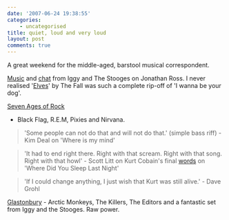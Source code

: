 ```yaml
---
date: '2007-06-24 19:38:55'
categories:
    - uncategorised
title: quiet, loud and very loud
layout: post
comments: true
---
```

A great weekend for the middle-aged, barstool musical correspondent.

[Music](http://www.youtube.com/watch?v=vikb0rGosyI) and
[chat](http://www.youtube.com/watch?v=Aj9EpMXarrY&mode=related&search=)
from Iggy and The Stooges on Jonathan Ross. I never realised
'[Elves](http://www.last.fm/music/The+Fall/_/Elves)' by The Fall was
such a complete rip-off of 'I wanna be your dog'.

[Seven Ages of Rock](http://www.bbc.co.uk/music/sevenages/programmes/left-of-the-dial/)
- Black Flag, R.E.M, Pixies and Nirvana.

> 'Some people can not do that and will not do that.' (simple bass riff)
> \- Kim Deal on 'Where is my mind'

> 'It had to end right there. Right with that scream. Right with that
> song. Right with that howl' - Scott Litt on Kurt Cobain's final
> [words](http://www.youtube.com/watch?v=OVCqQmoHg8s) on 'Where Did You
> Sleep Last Night'

> 'If I could change anything, I just wish that Kurt was still alive.' -
> Dave Grohl

[Glastonbury](http://www.bbc.co.uk/glastonbury/) - Arctic Monkeys, The
Killers, The Editors and a fantastic set from Iggy and the Stooges. Raw
power.
